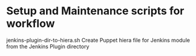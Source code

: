 Setup and Maintenance scripts for workflow
===

jenkins-plugin-dir-to-hiera.sh Create Puppet hiera file for Jenkins module from the Jenkins Plugin directory

